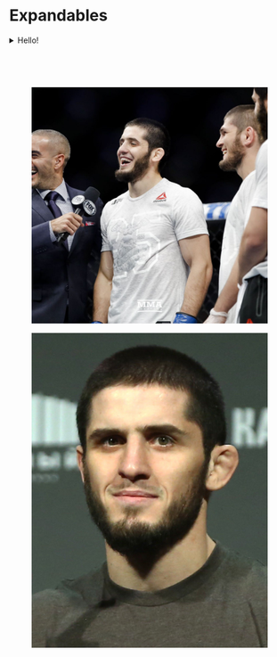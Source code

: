 # Expandables

<details>

<summary>Hello!</summary>

not possible to include hints!



bye

hi



## Welcome&#x20;



</details>

<figure><img src="https://images.unsplash.com/photo-1674345364533-242fa87563b2?crop=entropy&#x26;cs=tinysrgb&#x26;fm=jpg&#x26;ixid=MnwxOTcwMjR8MHwxfHJhbmRvbXx8fHx8fHx8fDE2NzY1NDgxOTU&#x26;ixlib=rb-4.0.3&#x26;q=80" alt=""><figcaption></figcaption></figure>

<figure><img src="https://images.unsplash.com/photo-1674345364533-242fa87563b2?crop=entropy&#x26;cs=tinysrgb&#x26;fm=jpg&#x26;ixid=MnwxOTcwMjR8MHwxfHJhbmRvbXx8fHx8fHx8fDE2NzY1NDgxOTU&#x26;ixlib=rb-4.0.3&#x26;q=80" alt=""><figcaption></figcaption></figure>

<figure><img src=".gitbook/assets/Islam.jpeg" alt=""><figcaption></figcaption></figure>

<figure><img src=".gitbook/assets/Islam (1) (1).jpeg" alt=""><figcaption></figcaption></figure>
